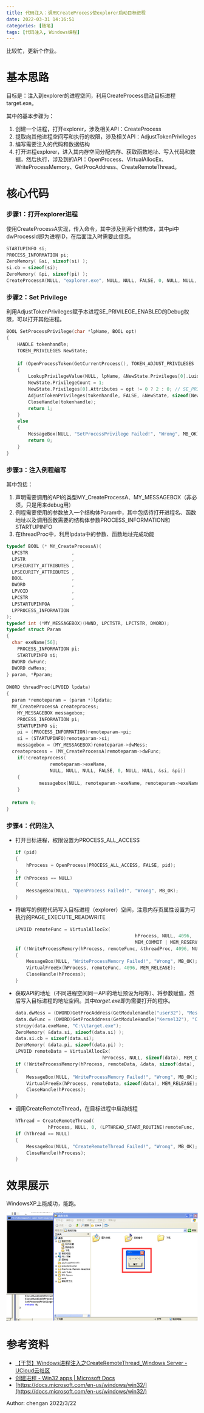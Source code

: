 ```yaml
---
title: 代码注入：调用CreateProcess使explorer启动目标进程
date: 2022-03-31 14:16:51
categories: [随笔]
tags: [代码注入, Windows编程]
---
```


比较忙，更新个作业。

<!--more-->

# 基本思路

目标是：注入到explorer的进程空间，利用CreateProcess启动目标进程target.exe。

其中的基本步骤为：

1. 创建一个进程，打开explorer，涉及相关API：CreateProcess
2. 提取向其他进程空间写和执行的权限，涉及相关API：AdjustTokenPrivileges
3. 编写需要注入的代码和数据结构
4. 打开进程explorer，进入其内存空间分配内存、获取函数地址、写入代码和数据，然后执行，涉及到的API：OpenProcess、VirtualAllocEx、WriteProcessMemory、GetProcAddress、CreateRemoteThread。

# 核心代码

### 步骤1：打开explorer进程

使用CreateProcessA实现，传入命令，其中涉及到两个结构体，其中pi中dwProcessId即为进程ID，在后面注入时需要此信息。

```cpp
STARTUPINFO si;
PROCESS_INFORMATION pi;
ZeroMemory( &si, sizeof(si) );
si.cb = sizeof(si);
ZeroMemory( &pi, sizeof(pi) );
CreateProcessA(NULL, "explorer.exe", NULL, NULL, FALSE, 0, NULL, NULL, &si, &pi);
```

### 步骤2：Set Privilege

利用AdjustTokenPrivileges赋予本进程SE_PRIVILEGE_ENABLED的Debug权限，可以打开其他进程。

```cpp
BOOL SetProcessPrivilege(char *lpName, BOOL opt)
{
    HANDLE tokenhandle;
    TOKEN_PRIVILEGES NewState;

    if (OpenProcessToken(GetCurrentProcess(), TOKEN_ADJUST_PRIVILEGES | TOKEN_QUERY, &tokenhandle))
    {
        LookupPrivilegeValue(NULL, lpName, &NewState.Privileges[0].Luid);
        NewState.PrivilegeCount = 1;
        NewState.Privileges[0].Attributes = opt != 0 ? 2 : 0; // SE_PRIVILEGE_ENABLED
        AdjustTokenPrivileges(tokenhandle, FALSE, &NewState, sizeof(NewState), NULL, NULL);
        CloseHandle(tokenhandle);
        return 1;
    }
    else
    {
        MessageBox(NULL, "SetProcessPrivilege Failed!", "Wrong", MB_OK);
        return 0;
    }
}
```

### 步骤3：注入例程编写

其中包括：

1. 声明需要调用的API的类型MY_CreateProcessA、MY_MESSAGEBOX（非必须，只是用来debug用）
2. 例程需要使用的参数放入一个结构体Param中，其中包括待打开进程名、函数地址以及调用函数需要的结构体参数PROCESS_INFORMATION和STARTUPINFO
3. 在threadProc中，利用lpdata中的参数、函数地址完成功能

```cpp
typedef BOOL (* MY_CreateProcessA)(
  LPCSTR                ,
  LPSTR                 ,
  LPSECURITY_ATTRIBUTES ,
  LPSECURITY_ATTRIBUTES ,
  BOOL                  ,
  DWORD                 ,
  LPVOID                ,
  LPCSTR                ,
  LPSTARTUPINFOA        ,
  LPPROCESS_INFORMATION 
);
typedef int (*MY_MESSAGEBOX)(HWND, LPCTSTR, LPCTSTR, DWORD);
typedef struct Param
{
  char exeName[56];
	PROCESS_INFORMATION pi;
	STARTUPINFO si;
  DWORD dwFunc;
  DWORD dwMess;
} param, *Pparam;

DWORD threadProc(LPVOID lpdata)
{
  param *remoteparam = (param *)lpdata;
  MY_CreateProcessA createprocess;
	MY_MESSAGEBOX messagebox;
	PROCESS_INFORMATION pi;
	STARTUPINFO si;
	pi = (PROCESS_INFORMATION)remoteparam->pi;
	si = (STARTUPINFO)remoteparam->si;
	messagebox = (MY_MESSAGEBOX)remoteparam->dwMess;
  createprocess = (MY_CreateProcessA)remoteparam->dwFunc;
	if(!createprocess(
				remoteparam->exeName,
				NULL, NULL, NULL, FALSE, 0, NULL, NULL, &si, &pi)) 
    {
			messagebox(NULL, remoteparam->exeName, remoteparam->exeName, 0);
    }
	
  return 0;
}
```

### 步骤4：代码注入

- 打开目标进程，权限设置为PROCESS_ALL_ACCESS
    
    ```cpp
    if (pid)
    {
        hProcess = OpenProcess(PROCESS_ALL_ACCESS, FALSE, pid);
    }
    if (hProcess == NULL)
    {
        MessageBox(NULL, "OpenProcess Failed!", "Wrong", MB_OK);
    }
    ```
    
- 将编写的例程代码写入目标进程（explorer）空间，注意内存页属性设置为可执行的PAGE_EXECUTE_READWRITE
    
    ```cpp
    LPVOID remoteFunc = VirtualAllocEx(
    											hProcess, NULL, 4096, 
    											MEM_COMMIT | MEM_RESERVE, PAGE_EXECUTE_READWRITE);
    if (!WriteProcessMemory(hProcess, remoteFunc, &threadProc, 4096, NULL))
    {
        MessageBox(NULL, "WriteProcessMemory Failed!", "Wrong", MB_OK);
        VirtualFreeEx(hProcess, remoteFunc, 4096, MEM_RELEASE);
        CloseHandle(hProcess);
    }
    ```
    
- 获取API的地址（不同进程空间同一API的地址预设为相等）、将参数赋值，然后写入目标进程的地址空间。其中*target.exe*即为需要打开的程序。
    
    ```cpp
    data.dwMess = (DWORD)GetProcAddress(GetModuleHandle("user32"), "MessageBoxA");
    data.dwFunc = (DWORD)GetProcAddress(GetModuleHandle("Kernel32"), "CreateProcessA"); 
    strcpy(data.exeName, "C:\\target.exe");
    ZeroMemory( &data.si, sizeof(data.si) );
    data.si.cb = sizeof(data.si);
    ZeroMemory( &data.pi, sizeof(data.pi) );
    LPVOID remoteData = VirtualAllocEx(
    								hProcess, NULL, sizeof(data), MEM_COMMIT, PAGE_READWRITE);
    if (!WriteProcessMemory(hProcess, remoteData, &data, sizeof(data), NULL))
    {
        MessageBox(NULL, "WriteProcessMemory Failed!", "Wrong", MB_OK);
        VirtualFreeEx(hProcess, remoteData, sizeof(data), MEM_RELEASE);
        CloseHandle(hProcess);
    }
    ```
    
- 调用CreateRemoteThread，在目标进程中启动线程
    
    ```cpp
    hThread = CreateRemoteThread(
    			hProcess, NULL, 0, (LPTHREAD_START_ROUTINE)remoteFunc, remoteData, 0, NULL);
    if (hThread == NULL)
    {
        MessageBox(NULL, "CreateRemoteThread Failed!", "Wrong", MB_OK);
        CloseHandle(hProcess);
    }
    ```
    

# 效果展示

WindowsXP上能成功，能跑。

![Untitled](code_inject/Untitled.png)

# 参考资料

- [【干货】Windows进程注入之CreateRemoteThread_Windows Server - UCloud云社区](https://www.ucloud.cn/yun/61348.html)
- [创建进程 - Win32 apps | Microsoft Docs](https://docs.microsoft.com/zh-cn/windows/win32/procthread/creating-processes)
- [https://docs.microsoft.com/en-us/windows/win32/](https://docs.microsoft.com/en-us/windows/win32/)

Author: chengan 2022/3/22
